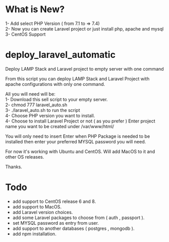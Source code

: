 # What is New?
1- Add select PHP Version ( from 7.1 to => 7.4)<br>
2- Now you can create Laravel project or just install php, apache and mysql<br>
3- CentOS Support
# deploy_laravel_automatic
Deploy LAMP Stack and Laravel project to empty server with one command

From this script you can deploy LAMP Stack and Laravel Project with apache configurations with only one command.<br>

All you will need will be:<br>
1- Download this sell script to your empty server.<br>
2- chmod 777 laravel_auto.sh <br>
3- ./laravel_auto.sh to run the script<br>
4- Choose PHP version you want to install.<br>
4- Choose to install Laravel Project or not ( as you prefer ) Enter project name you want to be created under /var/www/html/<br>

You will only need to insert Enter when PHP Package is needed to be installed then enter your preferred MYSQL password you will need.<br>

For now it's working with Ubuntu and CentOS. Will add MacOS to it and other OS releases.

Thanks.

# Todo
- add support to CentOS release 6 and 8.
- add support to MacOS.
- add Laravel version choices.
- add some Laravel packages to choose from ( auth , passport ).
- set MYSQL password as entry from user.
- add support to another databases ( postgres , mongodb ).
- add npm installation. 

